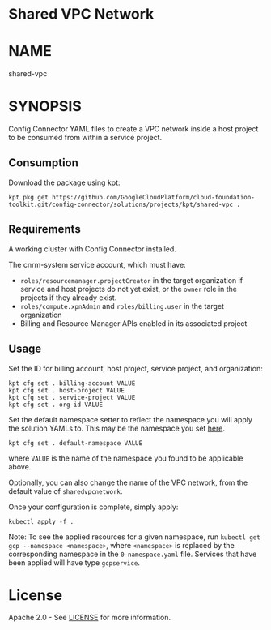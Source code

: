 Shared VPC Network
==================================================

# NAME

  shared-vpc

# SYNOPSIS

  Config Connector YAML files to create a VPC network inside a
  host project to be consumed from within a service project.

## Consumption

  Download the package using [kpt](https://googlecontainertools.github.io/kpt/):
  ```
  kpt pkg get https://github.com/GoogleCloudPlatform/cloud-foundation-toolkit.git/config-connector/solutions/projects/kpt/shared-vpc .
  ```

## Requirements

  A working cluster with Config Connector installed.

  The cnrm-system service account, which must have:
  - `roles/resourcemanager.projectCreator` in the target organization if service and
host projects do not yet exist, or the `owner` role in the projects if they already exist.
  - `roles/compute.xpnAdmin` and `roles/billing.user` in the target organization
  - Billing and Resource Manager APIs enabled in its associated project

## Usage
  Set the ID for billing account, host project, service project, and organization:
  ```
  kpt cfg set . billing-account VALUE
  kpt cfg set . host-project VALUE
  kpt cfg set . service-project VALUE
  kpt cfg set . org-id VALUE
  ```
  Set the default namespace setter to reflect the namespace you will apply the solution YAMLs to. This may be the namespace you set [here](https://cloud.google.com/config-connector/docs/how-to/setting-default-namespace).
  ```
  kpt cfg set . default-namespace VALUE
  ```
  where `VALUE` is the name of the namespace you found to be applicable above.

  Optionally, you can also change the name of the VPC network, from the default value of `sharedvpcnetwork`.

  Once your configuration is complete, simply apply:
  ```
  kubectl apply -f .
  ```

  Note: To see the applied resources for a given namespace, run `kubectl get gcp --namespace <namespace>`, where `<namespace>` is replaced by the corresponding namespace in the `0-namespace.yaml` file. Services that have been applied will have type `gcpservice`.


# License

  Apache 2.0 - See [LICENSE](/LICENSE) for more information.

